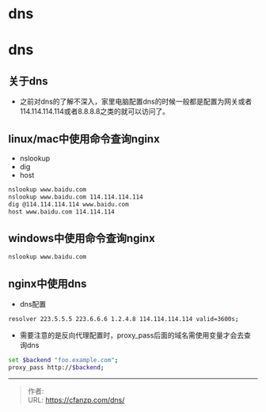# dns


<!--more-->
# dns
## 关于dns
- 之前对dns的了解不深入，家里电脑配置dns的时候一般都是配置为网关或者114.114.114.114或者8.8.8.8之类的就可以访问了。

## linux/mac中使用命令查询nginx
- nslookup
- dig
- host
```bash
nslookup www.baidu.com
nslookup www.baidu.com 114.114.114.114
dig @114.114.114.114 www.baidu.com
host www.baidu.com 114.114.114
```

## windows中使用命令查询nginx
```bash
nslookup www.baidu.com
```
## nginx中使用dns
- dns配置
```bash
resolver 223.5.5.5 223.6.6.6 1.2.4.8 114.114.114.114 valid=3600s;
```

- 需要注意的是反向代理配置时，proxy_pass后面的域名需使用变量才会去查询dns
```bash
set $backend "foo.example.com";
proxy_pass http://$backend;
```


---

> 作者:   
> URL: https://cfanzp.com/dns/  

